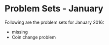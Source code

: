 # Problem Sets - January
Following are the problem sets for January 2016:
- missing
- Coin change problem